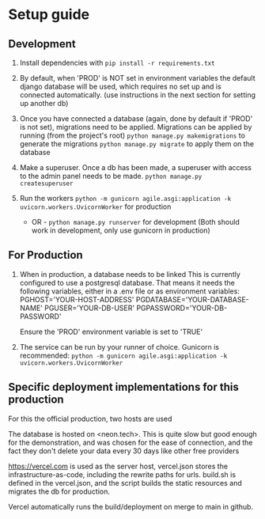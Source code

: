# Setup guide

## Development

1. Install dependencies with `pip install -r requirements.txt`

2. By default, when 'PROD' is NOT set in environment variables the default django database will be used, which requires no set up and is connected automatically. (use instructions in the next section for setting up another db)

3. Once you have connected a database (again, done by default if 'PROD' is not set), migrations need to be applied.
   Migrations can be applied by running (from the project's root)
   `python manage.py makemigrations` to generate the migrations
   `python manage.py migrate` to apply them on the database

4. Make a superuser. Once a db has been made, a superuser with access to the admin panel needs to be made. 
   `python manage.py createsuperuser`

5. Run the workers
   `python -m gunicorn agile.asgi:application -k uvicorn.workers.UvicornWorker` for production
   - OR -
   `python manage.py runserver` for development
   (Both should work in development, only use gunicorn in production)

## For Production

1. When in production, a database needs to be linked
   This is currently configured to use a postgresql database. That means it needs the following variables, either in a .env file or as environment variables:
   PGHOST='YOUR-HOST-ADDRESS'
   PGDATABASE='YOUR-DATABASE-NAME'
   PGUSER='YOUR-DB-USER'
   PGPASSWORD='YOUR-DB-PASSWORD'

   Ensure the 'PROD' environment variable is set to 'TRUE'
2. The service can be run by your runner of choice. Gunicorn is recommended:
      `python -m gunicorn agile.asgi:application -k uvicorn.workers.UvicornWorker`

## Specific deployment implementations for this production

For this the official production, two hosts are used

The database is hosted on <neon.tech>. This is quite slow but good enough for the demonstration, and was chosen for the
ease of connection, and the fact they don't delete your data every 30 days like other free providers

<https://vercel.com> is used as the server host, vercel.json stores the infrastructure-as-code, including the rewrite paths for urls.
build.sh is defined in the vercel.json, and the script builds the static resources and migrates the db for production.

Vercel automatically runs the build/deployment on merge to main in github.
